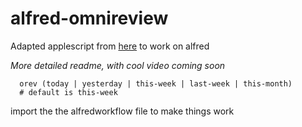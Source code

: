 # alfred-omnireview

Adapted applescript from [here](https://www.engadget.com/2013/02/18/applescripting-omnifocus-send-completed-task-report-to-evernot/) to work on alfred

*More detailed readme, with cool video coming soon*

```
  orev (today | yesterday | this-week | last-week | this-month)
  # default is this-week
```

import the the alfredworkflow file to make things work
